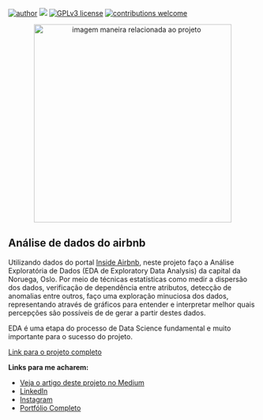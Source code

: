[![author](https://img.shields.io/badge/author-lstarke-red.svg)](https://www.linkedin.com/in/leandrostarke/) [![](https://img.shields.io/badge/python-3.7+-blue.svg)](https://www.python.org/downloads/release/python-365/) [![GPLv3 license](https://img.shields.io/badge/License-GPLv3-blue.svg)](http://perso.crans.org/besson/LICENSE.html) [![contributions welcome](https://img.shields.io/badge/contributions-welcome-brightgreen.svg?style=flat)](https://github.com/lstarke/analise_de_dados_do_airbnb)

<p align="center">
  <img src="https://images.unsplash.com/photo-1454165804606-c3d57bc86b40?ixid=MnwxMjA3fDB8MHxwaG90by1wYWdlfHx8fGVufDB8fHx8&ixlib=rb-1.2.1&auto=format&fit=crop&w=1050&q=80" alt="imagem maneira relacionada ao projeto"height=400px >
</p>

## Análise de dados do airbnb 

Utilizando dados do portal [Inside Airbnb](http://insideairbnb.com/get-the-data.html), neste projeto faço a Análise Exploratória de Dados (EDA de Exploratory Data Analysis) da capital da Noruega, Oslo. Por meio de técnicas estatísticas como medir a dispersão dos dados, verificação de dependência entre atributos, detecção de anomalias entre outros, faço uma exploração minuciosa dos dados, representando através de gráficos para entender e interpretar melhor quais percepções são possíveis de de gerar a partir destes dados.

EDA é uma etapa do processo de Data Science fundamental e muito importante para o sucesso do projeto.

[Link para o projeto completo](https://medium.com/@rafaelnduarte)

**Links para me acharem:**
* [Veja o artigo deste projeto no Medium](https://medium.com/@leandro.starke)
* [LinkedIn](https://www.linkedin.com/in/leandrostarke/)
* [Instagram](https://www.instagram.com/leandrostarke/)
* [Portfólio Completo](https://github.com/lstarke/data-science)

